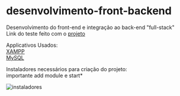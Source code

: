 # desenvolvimento-front-backend
 Desenvolvimento do front-end e integração ao back-end  "full-stack"<br>
Link do teste feito com o [projeto](https://youtu.be/07kFP2zW5LQ)<br>

Applicativos Usados:<br>
[XAMPP](https://www.apachefriends.org/pt_br/index.html) <br>
[MySQL](https://www.mysql.com/products/workbench/)

Instaladores necessários para criação do projeto: <br>
importante add module e start* <br>


![instaladores](https://user-images.githubusercontent.com/127784850/229165586-cea6ff14-d206-46da-8618-95ec38cb5ed2.png)
